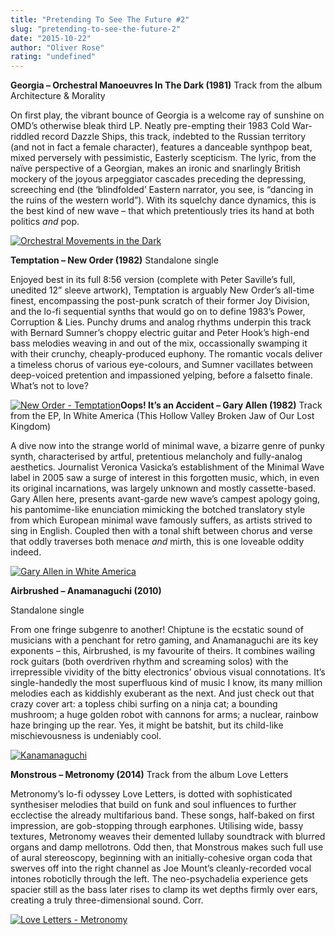 ```yaml
---
title: "Pretending To See The Future #2"
slug: "pretending-to-see-the-future-2"
date: "2015-10-22"
author: "Oliver Rose"
rating: "undefined"
---
```


**Georgia – Orchestral Manoeuvres In The Dark (1981)** Track from the album Architecture & Morality

On first play, the vibrant bounce of Georgia is a welcome ray of sunshine on OMD’s otherwise bleak third LP. Neatly pre-empting their 1983 Cold War-riddled record Dazzle Ships, this track, indebted to the Russian territory (and not in fact a female character), features a danceable synthpop beat, mixed perversely with pessimistic, Easterly scepticism. The lyric, from the naïve perspective of a Georgian, makes an ironic and snarlingly British mockery of the joyous arpeggiator cascades preceding the depressing, screeching end (the ‘blindfolded’ Eastern narrator, you see, is “dancing in the ruins of the western world”). With its squelchy dance dynamics, this is the best kind of new wave – that which pretentiously tries its hand at both politics _and_ pop.

[![Orchestral Movements in the Dark](http://pearshapedexeter.com/wp-content/uploads/2015/10/Orchestral-Movements-in-the-Dark.png)](http://pearshapedexeter.com/wp-content/uploads/2015/10/Orchestral-Movements-in-the-Dark.png)

**Temptation – New Order (1982)** Standalone single

Enjoyed best in its full 8:56 version (complete with Peter Saville’s full, unedited 12” sleeve artwork), Temptation is arguably New Order’s all-time finest, encompassing the post-punk scratch of their former Joy Division, and the lo-fi sequential synths that would go on to define 1983’s Power, Corruption & Lies. Punchy drums and analog rhythms underpin this track with Bernard Sumner’s choppy electric guitar and Peter Hook’s high-end bass melodies weaving in and out of the mix, occassionally swamping it with their crunchy, cheaply-produced euphony. The romantic vocals deliver a timeless chorus of various eye-colours, and Sumner vacillates between deep-voiced pretention and impassioned yelping, before a falsetto finale. What’s not to love?

[![New Order - Temptation](http://pearshapedexeter.com/wp-content/uploads/2015/10/New-Order-Temptation.jpg)](http://pearshapedexeter.com/wp-content/uploads/2015/10/New-Order-Temptation.jpg)**Oops! It’s an Accident – Gary Allen (1982)** Track from the EP, In White America (This Hollow Valley Broken Jaw of Our Lost Kingdom)

A dive now into the strange world of minimal wave, a bizarre genre of punky synth, characterised by artful, pretentious melancholy and fully-analog aesthetics. Journalist Veronica Vasicka’s establishment of the Minimal Wave label in 2005 saw a surge of interest in this forgotten music, which, in even its original incarnations, was largely unknown and mostly cassette-based. Gary Allen here, presents avant-garde new wave’s campest apology going, his pantomime-like enunciation mimicking the botched translatory style from which European minimal wave famously suffers, as artists strived to sing in English. Coupled then with a tonal shift between chorus and verse that oddly traverses both menace _and_ mirth, this is one loveable oddity indeed.

[![Gary Allen in White America](http://pearshapedexeter.com/wp-content/uploads/2015/10/Gary-Allen-in-White-America.png)](http://pearshapedexeter.com/wp-content/uploads/2015/10/Gary-Allen-in-White-America.png)

**Airbrushed – Anamanaguchi (2010)**

Standalone single

From one fringe subgenre to another! Chiptune is the ecstatic sound of musicians with a penchant for retro gaming, and Anamanaguchi are its key exponents – this, Airbrushed, is my favourite of theirs. It combines wailing rock guitars (both overdriven rhythm and screaming solos) with the irrepressible vividity of the bitty electronics’ obvious visual connotations. It’s single-handedly the most superfluous kind of music I know, its many million melodies each as kiddishly exuberant as the next. And just check out that crazy cover art: a topless chibi surfing on a ninja cat; a bounding mushroom; a huge golden robot with cannons for arms; a nuclear, rainbow haze bringing up the rear. Yes, it might be batshit, but its child-like mischievousness is undeniably cool.

[![Kanamanaguchi](http://pearshapedexeter.com/wp-content/uploads/2015/10/Kanamanaguchi.jpg)](http://pearshapedexeter.com/wp-content/uploads/2015/10/Kanamanaguchi.jpg)

**Monstrous – Metronomy (2014)** Track from the album Love Letters

Metronomy’s lo-fi odyssey Love Letters, is dotted with sophisticated synthesiser melodies that build on funk and soul influences to further ecclectise the already multifarious band. These songs, half-baked on first impression, are gob-stopping through earphones. Utilising wide, bassy textures, Metronomy weaves their demented lullaby soundtrack with blurred organs and damp mellotrons. Odd then, that Monstrous makes such full use of aural stereoscopy, beginning with an initially-cohesive organ coda that swerves off into the right channel as Joe Mount’s cleanly-recorded vocal intones roboticlly through the left. The neo-psychadelia experience gets spacier still as the bass later rises to clamp its wet depths firmly over ears, creating a truly three-dimensional sound. Corr.

[![Love Letters - Metronomy](http://pearshapedexeter.com/wp-content/uploads/2015/10/Love-Letters-Metronomy.png)](http://pearshapedexeter.com/wp-content/uploads/2015/10/Love-Letters-Metronomy.png)
